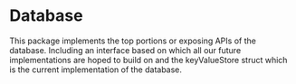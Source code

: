 # Database

This package implements the top portions or exposing APIs of the database. Including an interface based on which all our future implementations are hoped to build on and the keyValueStore struct which is the current implementation of the database.
